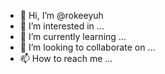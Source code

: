 - 👋 Hi, I’m @rokeeyuh
- 👀 I’m interested in ...
- 🌱 I’m currently learning ...
- 💞️ I’m looking to collaborate on ...
- 📫 How to reach me ...

<!---
rokeeyuh/rokeeyuh is a ✨ special ✨ repository because its `README.md` (this file) appears on your GitHub profile.
You can click the Preview link to take a look at your changes.
--->
